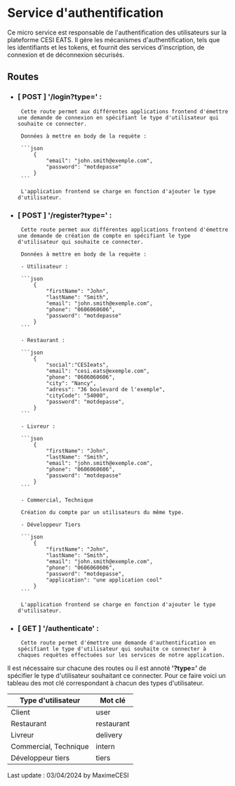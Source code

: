 # Service d'authentification

Ce micro service est responsable de l'authentification des utilisateurs sur la plateforme CESI EATS. 
Il gère les mécanismes d'authentification, tels que les identifiants et les tokens, et fournit des services d'inscription, de connexion et de déconnexion sécurisés.  

## Routes
 - ### [ POST ] '/login?type=' : 
        Cette route permet aux différentes applications frontend d'émettre une demande de connexion en spécifiant le type d'utilisateur qui souhaite ce connecter.

        Données à mettre en body de la requète :

        ```json
            {
                "email": "john.smith@exemple.com",
                "password": "motdepasse"
            }
        ```

        L'application frontend se charge en fonction d'ajouter le type d'utilisateur.

 - ### [ POST ] '/register?type=' : 
        Cette route permet aux différentes applications frontend d'émettre une demande de création de compte en spécifiant le type d'utilisateur qui souhaite ce connecter.

        Données à mettre en body de la requète :

        - Utilisateur :

        ```json
            {
                "firstName": "John",
                "lastName": "Smith",
                "email": "john.smith@exemple.com",
                "phone": "0606060606",
                "password": "motdepasse"
            }
        ```

        - Restaurant :

        ```json
            {
                "social":"CESIeats",
                "email": "cesi.eats@exemple.com",
                "phone": "0606060606",
                "city": "Nancy",
                "adress": "36 boulevard de l'exemple",
                "cityCode": "54000",
                "password": "motdepasse",
            }
        ```

        - Livreur : 

        ```json
            {
                "firstName": "John",
                "lastName": "Smith",
                "email": "john.smith@exemple.com",
                "phone": "0606060606",
                "password": "motdepasse"
            }
        ```

        - Commercial, Technique

        Création du compte par un utilisateurs du même type.

        - Développeur Tiers

        ```json
            {
                "firstName": "John",
                "lastName": "Smith",
                "email": "john.smith@exemple.com",
                "phone": "0606060606",
                "password": "motdepasse",
                "application": "une application cool"
            }
        ```

        L'application frontend se charge en fonction d'ajouter le type d'utilisateur.

 - ### [ GET ] '/authenticate' : 
        Cette route permet d'émettre une demande d'authentification en spécifiant le type d'utilisateur qui souhaite ce connecter à chaques requètes effectuées sur les services de notre application. 

Il est nécessaire sur chacune des routes ou il est annoté **'?type='** de spécifier le type d'utilisateur souhaitant ce connecter. Pour ce faire voici un tableau des mot clé correspondant à chacun des types d'utilisateur.

| Type d'utilisateur | Mot clé |
| --- | --- |
| Client | user |
| Restaurant | restaurant |
| Livreur | delivery |
| Commercial, Technique | intern |
| Développeur tiers | tiers |


Last update : 03/04/2024 by MaximeCESI